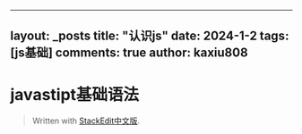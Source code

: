 
---
layout: _posts
title: "认识js"
date:   2024-1-2
tags: [js基础]
comments: true
author: kaxiu808  
---

# javastipt基础语法



> Written with [StackEdit中文版](https://stackedit.cn/).
<!--stackedit_data:
eyJoaXN0b3J5IjpbLTkyMzI2ODYxOV19
-->